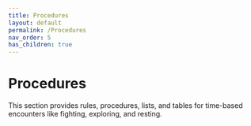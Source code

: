 ```yaml
---
title: Procedures
layout: default
permalink: /Procedures
nav_order: 5
has_children: true
---
```


# Procedures

This section provides rules, procedures, lists, and tables for time-based encounters like fighting, exploring, and resting.